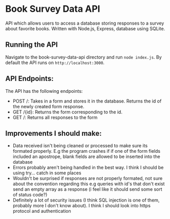 # Book Survey Data API
API which allows users to access a database storing responses to a survey about favorite books.
Written with Node.js, Express, database using SQLite.

## Running the API
Navigate to the book-survey-data-api directory and run `node index.js`. 
By default the API runs on `http://localhost:3000`.

## API Endpoints:
The API has the following endpoints:
- POST /: Takes in a form and stores it in the database. Returns the id of the newly created form response.
- GET /{id}: Returns the form corresponding to the id.
- GET /: Returns all responses to the form

## Improvements I should make:
- Data received isn't being cleaned or processed to make sure its formated properly. E.g the program crashes if
if one of the form fields included an apostrope, blank fields are allowed to be inserted into the database
- Errors probably aren't being handled in the best way. I think I should be using try... catch in some places
- Wouldn't be surprised if responses are not properly formated, not sure about the convention regarding this
e.g queries with id's that don't exist send an empty array as a response (i feel like it should send some sort of status code?)
- Definitely a lot of security issues (I think SQL injection is one of them, probably more I don't know about). I think I should look into
https protocol and authentication
